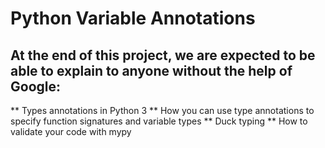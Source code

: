 # Python Variable Annotations

## At the end of this project, we are expected to be able to explain to anyone without the help of Google:
** Types annotations in Python 3
** How you can use type annotations to specify function signatures and variable types
** Duck typing
** How to validate your code with mypy
